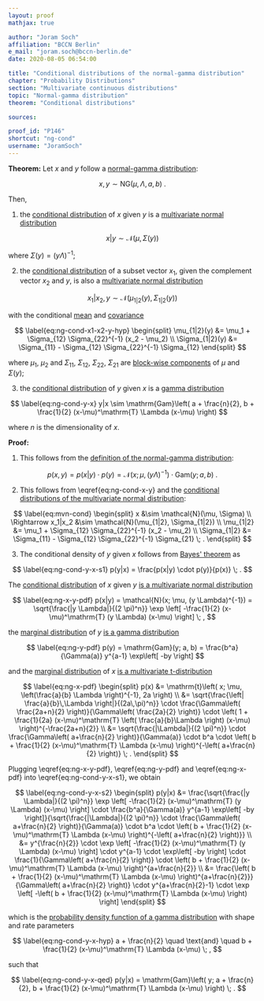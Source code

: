 ```yaml
---
layout: proof
mathjax: true

author: "Joram Soch"
affiliation: "BCCN Berlin"
e_mail: "joram.soch@bccn-berlin.de"
date: 2020-08-05 06:54:00

title: "Conditional distributions of the normal-gamma distribution"
chapter: "Probability Distributions"
section: "Multivariate continuous distributions"
topic: "Normal-gamma distribution"
theorem: "Conditional distributions"

sources:

proof_id: "P146"
shortcut: "ng-cond"
username: "JoramSoch"
---
```



**Theorem:** Let $x$ and $y$ follow a [normal-gamma distribution](/D/ng):

$$ \label{eq:ng}
x,y \sim \mathrm{NG}(\mu, \Lambda, a, b) \; .
$$

Then,

1) the [conditional distribution](/D/dist-cond) of $x$ given $y$ is a [multivariate normal distribution](/D/mvn)

$$ \label{eq:ng-cond-x-y}
x|y \sim \mathcal{N}(\mu, \Sigma(y))
$$

where $\Sigma(y) = (y \Lambda)^{-1}$;

2) the [conditional distribution](/D/dist-cond) of a subset vector $x_1$, given the complement vector $x_2$ and $y$, is also a [multivariate normal distribution](/D/mvn)

$$ \label{eq:ng-cond-x1-x2-y}
x_1|x_2,y \sim \mathcal{N}(\mu_{1|2}(y), \Sigma_{1|2}(y))
$$

with the conditional [mean](/D/mean) and [covariance](/D/cov)

$$ \label{eq:ng-cond-x1-x2-y-hyp}
\begin{split}
\mu_{1|2}(y) &= \mu_1 + \Sigma_{12} \Sigma_{22}^{-1} (x_2 - \mu_2) \\
\Sigma_{1|2}(y) &= \Sigma_{11} - \Sigma_{12} \Sigma_{22}^{-1} \Sigma_{12}
\end{split}
$$

where $\mu_1$, $\mu_2$ and $\Sigma_{11}$, $\Sigma_{12}$, $\Sigma_{22}$, $\Sigma_{21}$ are [block-wise components](/P/mvn-cond) of $\mu$ and $\Sigma(y)$;

3) the [conditional distribution](/D/dist-cond) of $y$ given $x$ is a [gamma distribution](/D/gam)

$$ \label{eq:ng-cond-y-x}
y|x \sim \mathrm{Gam}\left( a + \frac{n}{2}, b + \frac{1}{2} (x-\mu)^\mathrm{T} \Lambda (x-\mu) \right)
$$

where $n$ is the dimensionality of $x$.


**Proof:**

1) This follows from the [definition of the normal-gamma distribution](/D/ng):

$$ \label{eq:ng-pdf}
p(x,y) = p(x|y) \cdot p(y) = \mathcal{N}(x; \mu, (y \Lambda)^{-1}) \cdot \mathrm{Gam}(y; a, b) \; .
$$

2) This follows from \eqref{eq:ng-cond-x-y} and the [conditional distributions of the multivariate normal distribution](/P/mvn-cond):

$$ \label{eq:mvn-cond}
\begin{split}
x &\sim \mathcal{N}(\mu, \Sigma) \\
\Rightarrow x_1|x_2 &\sim \mathcal{N}(\mu_{1|2}, \Sigma_{1|2}) \\
\mu_{1|2} &= \mu_1 + \Sigma_{12} \Sigma_{22}^{-1} (x_2 - \mu_2) \\
\Sigma_{1|2} &= \Sigma_{11} - \Sigma_{12} \Sigma_{22}^{-1} \Sigma_{21} \; .
\end{split}
$$

3) The conditional density of $y$ given $x$ follows from [Bayes' theorem](/P/bayes-th) as

$$ \label{eq:ng-cond-y-x-s1}
p(y|x) = \frac{p(x|y) \cdot p(y)}{p(x)} \; .
$$

The [conditional distribution](/D/dist-cond) of $x$ given $y$ [is a multivariate normal distribution](/P/ng-pdf)

$$ \label{eq:ng-x-y-pdf}
p(x|y) = \mathcal{N}(x; \mu, (y \Lambda)^{-1}) = \sqrt{\frac{|y \Lambda|}{(2 \pi)^n}} \exp \left[ -\frac{1}{2} (x-\mu)^\mathrm{T} (y \Lambda) (x-\mu) \right] \; ,
$$

the [marginal distribution](/D/dist-marg) of $y$ [is a gamma distribution](/P/ng-marg)

$$ \label{eq:ng-y-pdf}
p(y) = \mathrm{Gam}(y; a, b) = \frac{b^a}{\Gamma(a)} y^{a-1} \exp\left[ -by \right]
$$

and the [marginal distribution](/D/dist-marg) of $x$ [is a multivariate t-distribution](/P/ng-marg)

$$ \label{eq:ng-x-pdf}
\begin{split}
p(x) &= \mathrm{t}\left( x; \mu, \left(\frac{a}{b} \Lambda \right)^{-1}, 2a \right) \\
&= \sqrt{\frac{\left| \frac{a}{b}\,\Lambda \right|}{(2a\,\pi)^n}} \cdot \frac{\Gamma\left( \frac{2a+n}{2} \right)}{\Gamma\left( \frac{2a}{2} \right)} \cdot \left( 1 + \frac{1}{2a} (x-\mu)^\mathrm{T} \left( \frac{a}{b}\Lambda \right) (x-\mu) \right)^{-\frac{2a+n}{2}} \\
&= \sqrt{\frac{|\Lambda|}{(2 \pi)^n}} \cdot \frac{\Gamma\left( a+\frac{n}{2} \right)}{\Gamma(a)} \cdot b^a \cdot \left( b + \frac{1}{2} (x-\mu)^\mathrm{T} \Lambda (x-\mu) \right)^{-\left( a+\frac{n}{2} \right)} \; .
\end{split}
$$

Plugging \eqref{eq:ng-x-y-pdf}, \eqref{eq:ng-y-pdf} and \eqref{eq:ng-x-pdf} into \eqref{eq:ng-cond-y-x-s1}, we obtain

$$ \label{eq:ng-cond-y-x-s2}
\begin{split}
p(y|x) &= \frac{\sqrt{\frac{|y \Lambda|}{(2 \pi)^n}} \exp \left[ -\frac{1}{2} (x-\mu)^\mathrm{T} (y \Lambda) (x-\mu) \right] \cdot \frac{b^a}{\Gamma(a)} y^{a-1} \exp\left[ -by \right]}{\sqrt{\frac{|\Lambda|}{(2 \pi)^n}} \cdot \frac{\Gamma\left( a+\frac{n}{2} \right)}{\Gamma(a)} \cdot b^a \cdot \left( b + \frac{1}{2} (x-\mu)^\mathrm{T} \Lambda (x-\mu) \right)^{-\left( a+\frac{n}{2} \right)}} \\
&= y^{\frac{n}{2}} \cdot \exp \left[ -\frac{1}{2} (x-\mu)^\mathrm{T} (y \Lambda) (x-\mu) \right] \cdot y^{a-1} \cdot \exp\left[ -by \right] \cdot \frac{1}{\Gamma\left( a+\frac{n}{2} \right)} \cdot \left( b + \frac{1}{2} (x-\mu)^\mathrm{T} \Lambda (x-\mu) \right)^{a+\frac{n}{2}} \\
&= \frac{\left( b + \frac{1}{2} (x-\mu)^\mathrm{T} \Lambda (x-\mu) \right)^{a+\frac{n}{2}}}{\Gamma\left( a+\frac{n}{2} \right)} \cdot y^{a+\frac{n}{2}-1} \cdot \exp \left[ -\left( b + \frac{1}{2} (x-\mu)^\mathrm{T} \Lambda (x-\mu) \right) \right]
\end{split}
$$

which is the [probability density function of a gamma distribution](/P/gam-pdf) with shape and rate parameters

$$ \label{eq:ng-cond-y-x-hyp}
a + \frac{n}{2} \quad \text{and} \quad b + \frac{1}{2} (x-\mu)^\mathrm{T} \Lambda (x-\mu) \; ,
$$

such that

$$ \label{eq:ng-cond-y-x-qed}
p(y|x) = \mathrm{Gam}\left( y; a + \frac{n}{2}, b + \frac{1}{2} (x-\mu)^\mathrm{T} \Lambda (x-\mu) \right) \; .
$$